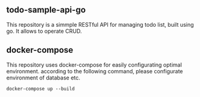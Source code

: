## todo-sample-api-go
This repository is a simmple RESTful API for managing todo list, built using go. It allows to operate CRUD.

## docker-compose
This repository uses docker-compose for easily configurating optimal environment.
according to the following command, please configurate environment of database etc.

```ssh
docker-compose up --build
```

